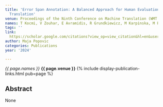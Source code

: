 ```yaml
---
title: 'Error Span Annotation: A Balanced Approach for Human Evaluation of Machine
  Translation'
venue: Proceedings of the Ninth Conference on Machine Translation (WMT 24), 2024
names: T Kocmi, V Zouhar, E Avramidis, R Grundkiewicz, M Karpinska, M Popović, ...
tags: ''
link: 
  https://scholar.google.com/citations?view_op=view_citation&hl=en&user=KdAV2Y0AAAAJ&pagesize=100&sortby=pubdate&citation_for_view=KdAV2Y0AAAAJ:XD-gHx7UXLsC
author: Maja Popovic
categories: Publications
year: '2024'

---
```


*{{ page.names }}*
**{{ page.venue }}**
{% include display-publication-links.html pub=page %}
## Abstract

None